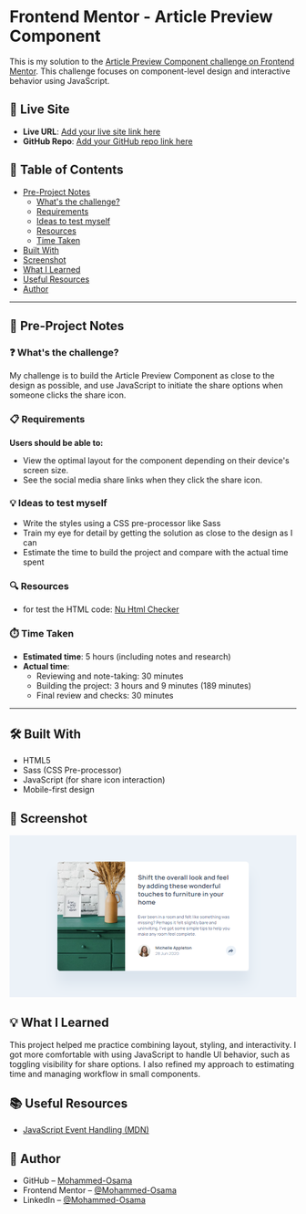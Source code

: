 # Frontend Mentor - Article Preview Component

This is my solution to the [Article Preview Component challenge on Frontend Mentor](https://www.frontendmentor.io). This challenge focuses on component-level design and interactive behavior using JavaScript.

## 🚀 Live Site

- **Live URL**: [Add your live site link here](https://mohammed-osama-pg.github.io/FdMr-Article-preview-component/)
- **GitHub Repo**: [Add your GitHub repo link here](https://github.com/Mohammed-Osama-pg/FdMr-Article-preview-component.git)

## 📑 Table of Contents

- [Pre-Project Notes](#-pre-project-notes)
  - [What's the challenge?](#-whats-the-challenge)
  - [Requirements](#-requirements)
  - [Ideas to test myself](#-ideas-to-test-myself)
  - [Resources](#-resources)
  - [Time Taken](#-time-taken)
- [Built With](#️-built-with)
- [Screenshot](#-screenshot)
- [What I Learned](#-what-i-learned)
- [Useful Resources](#-useful-resources)
- [Author](#-author)

---

## 📝 Pre-Project Notes

### ❓ What's the challenge?

My challenge is to build the Article Preview Component as close to the design as possible, and use JavaScript to initiate the share options when someone clicks the share icon.

### 📋 Requirements

**Users should be able to:**

- View the optimal layout for the component depending on their device's screen size.
- See the social media share links when they click the share icon.

### 💡 Ideas to test myself

- Write the styles using a CSS pre-processor like Sass
- Train my eye for detail by getting the solution as close to the design as I can
- Estimate the time to build the project and compare with the actual time spent

### 🔍 Resources

- for test the HTML code: [Nu Html Checker](https://validator.w3.org/nu/#textarea)

### ⏱️ Time Taken

- **Estimated time**: 5 hours (including notes and research)
- **Actual time**:
  - Reviewing and note-taking: 30 minutes
  - Building the project: 3 hours and 9 minutes (189 minutes)
  - Final review and checks: 30 minutes

---

## 🛠️ Built With

- HTML5
- Sass (CSS Pre-processor)
- JavaScript (for share icon interaction)
- Mobile-first design

## 📸 Screenshot

![Project Screenshot](./screenshot.png)

## 💡 What I Learned

This project helped me practice combining layout, styling, and interactivity. I got more comfortable with using JavaScript to handle UI behavior, such as toggling visibility for share options. I also refined my approach to estimating time and managing workflow in small components.

## 📚 Useful Resources

- [JavaScript Event Handling (MDN)](https://developer.mozilla.org/en-US/docs/Web/Events)

## 👤 Author

- GitHub – [Mohammed-Osama](https://github.com/Mohammed-Osama-pg)
- Frontend Mentor – [@Mohammed-Osama](https://www.frontendmentor.io/profile/Mohammed-Osama-pg)
- LinkedIn – [@Mohammed-Osama](https://www.linkedin.com/in/mohammed-osama-a4124228b)
